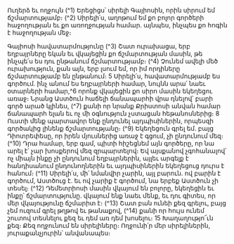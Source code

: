 
Ուղերձ եւ ողջույն
(^1) Երեցիցս՝ սիրելի Գայիոսին, որին սիրում եմ ճշմարտությամբ։
(^2) Սիրելի՛ս, աղոթում եմ քո բոլոր գործերի հաջողության եւ քո առողջության համար. այնպես, ինչպես քո հոգին է
հաջողության մեջ։


Գայիոսի հավատարմությունը
(^3) Շատ ուրախացա, երբ եղբայրները եկան եւ վկայեցին քո ճշմարտության մասին, թե ինչպե՛ս ես դու ընթանում
ճշմարտությամբ։
(^4) Չունեմ ավելի մեծ ուրախություն, քան այն, երբ լսում եմ, որ իմ որդիները ճշմարտությամբ են ընթանում։ 5 Սիրելի՛ս,
հավատարմությամբ ես գործում. ինչ անում ես եղբայրների համար, նույնն արա՛ նաեւ օտարների համար,^6 որոնք
վկայեցին քո սիրո մասին եկեղեցու առաջ։ Նրանց Աստծուն հաճելի ճանապարհի վրա դնելով՝ բարի գործ արած կլինես,
(^7) քանի որ նրանք Քրիստոսի անվան համար ճանապարհ ելան եւ ոչ մի օգնություն չստացան հեթանոսներից։ 8 Ուստի
մենք պարտավոր ենք ընդունել այդպիսիներին, որպեսզի գործակից լինենք ճշմարտությանը։
(^9) Եկեղեցուն գրել եմ. բայց Դիոտրեփեսը, որ իրեն մյուսներից առաջ է գցում, չի ընդունում մեզ։
(^10) Դրա համար, երբ գամ, պիտի հիշեցնեմ այն գործերը, որ նա արել է՝ չար խոսքերով մեզ զրպարտելով։ Եվ այսքանով
չգոհանալով՝ ոչ միայն ինքը չի ընդունում եղբայրներին, այլեւ արգելք է հանդիսանում ընդունողներին եւ այդպիսիներին
եկեղեցուց դուրս է հանում։
(^11) Սիրելի՛ս, մի՛ նմանվիր չարին, այլ բարուն. ով բարին է գործում, Աստծուց է. եւ ով չարիք է գործում, նա երբեք
Աստծուն չի տեսել։
(^12) Դեմետրիոսի մասին վկայում են բոլորը, եկեղեցին եւ ինքը՝ ճշմարտությունը. վկայում ենք նաեւ մենք, եւ դու գիտես,
որ մեր վկայությունը ճշմարիտ է։
(^13) Շատ բան ունեի քեզ գրելու, բայց չեմ ուզում գրել թղթով եւ թանաքով, (^14) քանի որ հույս ունեմ շուտով տեսնելու քեզ
եւ դեմ առ դեմ խոսելու։ 15 Խաղաղությո՜ւն քեզ։ Քեզ ողջունում են սիրելիները։ Ողջունի՛ր մեր սիրելիներին,
յուրաքանչյուրին՝ անվանապես։

